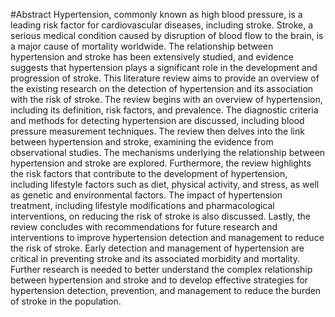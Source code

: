 #Abstract
Hypertension, commonly known as high blood pressure, is a leading risk factor for cardiovascular diseases, including stroke. Stroke, a serious medical condition caused by disruption of blood flow to the brain, is a major cause of mortality worldwide. The relationship between hypertension and stroke has been extensively studied, and evidence suggests that hypertension plays a significant role in the development and progression of stroke.
This literature review aims to provide an overview of the existing research on the detection of hypertension and its association with the risk of stroke. The review begins with an overview of hypertension, including its definition, risk factors, and prevalence. The diagnostic criteria and methods for detecting hypertension are discussed, including blood pressure measurement techniques.
The review then delves into the link between hypertension and stroke, examining the evidence from observational studies. The mechanisms underlying the relationship between hypertension and stroke are explored.
Furthermore, the review highlights the risk factors that contribute to the development of hypertension, including lifestyle factors such as diet, physical activity, and stress, as well as genetic and environmental factors. The impact of hypertension treatment, including lifestyle modifications and pharmacological interventions, on reducing the risk of stroke is also discussed. 
Lastly, the review concludes with recommendations for future research and interventions to improve hypertension detection and management to reduce the risk of stroke. Early detection and management of hypertension are critical in preventing stroke and its associated morbidity and mortality. Further research is needed to better understand the complex relationship between hypertension and stroke and to develop effective strategies for hypertension detection, prevention, and management to reduce the burden of stroke in the population.
